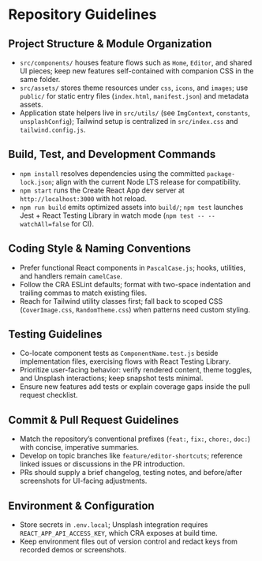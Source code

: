 # Repository Guidelines

## Project Structure & Module Organization
- `src/components/` houses feature flows such as `Home`, `Editor`, and shared UI pieces; keep new features self-contained with companion CSS in the same folder.
- `src/assets/` stores theme resources under `css`, `icons`, and `images`; use `public/` for static entry files (`index.html`, `manifest.json`) and metadata assets.
- Application state helpers live in `src/utils/` (see `ImgContext`, `constants`, `unsplashConfig`); Tailwind setup is centralized in `src/index.css` and `tailwind.config.js`.

## Build, Test, and Development Commands
- `npm install` resolves dependencies using the committed `package-lock.json`; align with the current Node LTS release for compatibility.
- `npm start` runs the Create React App dev server at `http://localhost:3000` with hot reload.
- `npm run build` emits optimized assets into `build/`; `npm test` launches Jest + React Testing Library in watch mode (`npm test -- --watchAll=false` for CI).

## Coding Style & Naming Conventions
- Prefer functional React components in `PascalCase.js`; hooks, utilities, and handlers remain `camelCase`.
- Follow the CRA ESLint defaults; format with two-space indentation and trailing commas to match existing files.
- Reach for Tailwind utility classes first; fall back to scoped CSS (`CoverImage.css`, `RandomTheme.css`) when patterns need custom styling.

## Testing Guidelines
- Co-locate component tests as `ComponentName.test.js` beside implementation files, exercising flows with React Testing Library.
- Prioritize user-facing behavior: verify rendered content, theme toggles, and Unsplash interactions; keep snapshot tests minimal.
- Ensure new features add tests or explain coverage gaps inside the pull request checklist.

## Commit & Pull Request Guidelines
- Match the repository’s conventional prefixes (`feat:`, `fix:`, `chore:`, `doc:`) with concise, imperative summaries.
- Develop on topic branches like `feature/editor-shortcuts`; reference linked issues or discussions in the PR introduction.
- PRs should supply a brief changelog, testing notes, and before/after screenshots for UI-facing adjustments.

## Environment & Configuration
- Store secrets in `.env.local`; Unsplash integration requires `REACT_APP_API_ACCESS_KEY`, which CRA exposes at build time.
- Keep environment files out of version control and redact keys from recorded demos or screenshots.
